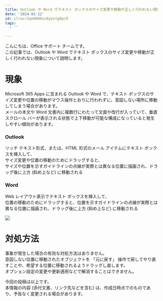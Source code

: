 ```yaml
---
title: Outlook や Word でテキスト ボックスのサイズ変更や移動が正しく行われない現象について
date: '2024-01-12'
id: clracr3qn0000sc6yestg9pc9
tags:
  - ''

---
```



こんにちは、Office サポート チームです。  
この記事では、Outlook や Word でテキスト ボックスのサイズ変更や移動が正しく行われない現象について説明します。  

# 現象
Microsoft 365 Apps に含まれる Outlook や Word で、テキスト ボックスのサイズ変更や位置の移動がマウス操作とおりに行われずに、意図しない場所に移動してしまう場合があります。  
メールの本文や Word 文書内に複数行にわたって文面や改行が入っていて、垂直スクロール バーが表示される状態で上下移動が可能な構成になっていると発生しやすい傾向があります。  

### Outlook
リッチ テキスト形式、または、HTML 形式のメール アイテムにテキスト ボックスを挿入して、  
サイズ変更や位置の移動のためにドラッグすると、  
サイズや位置を示すガイドラインの点線が実際とは異なる位置に描画され、ドラッグ後に上方 (斜め上など) に移動される

### Word 
Web レイアウト表示でテキスト ボックスを挿入して、  
位置の移動のためにドラッグすると、位置を示すガイドラインの点線が実際とは異なる位置に描画され、ドラッグ後に上方 (斜め上など) に移動される

![](image1.png)

# 対処方法
事象が発生した場合の有効な対処方法はありません。  
意図しない位置に移動されたオブジェクトを 「元に戻す」 操作で戻してやり直すことや、希望する位置に移動されるようドラッグし直します。  
オプション設定の変更や更新適用などで解消することはできません。


今回の投稿は以上です。  
本情報の内容 (添付文書、リンク先などを含む) は、作成日時点でのものであり、予告なく変更される場合があります。
